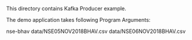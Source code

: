 
This directory contains Kafka Producer example.

The demo application takes following Program Arguments:

nse-bhav data/NSE05NOV2018BHAV.csv data/NSE06NOV2018BHAV.csv